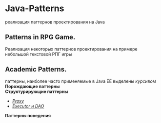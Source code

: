 # Java-Patterns
реализация паттернов проектирования на Java

## Patterns in RPG Game. 
Реализация некоторых паттернов проектирования на примере небольшой текстовой РПГ игры

## Academic Patterns.
паттерны, наиболее часто применяемые в Java EE выделены _курсивом_<br/>
**Порождающие паттерны**<br/>
**Структурирующие паттерны**<br/>
* [_Proxy_](src/main/java/structural_patterns/Proxy/readme.md "Паттерн Proxy")<br/>
* [_Executor и DAO_](src/main/java/structural_patterns/Proxy/readme.md "Паттерны Executor и DAO")<br/>

**Паттерны поведения**<br/>